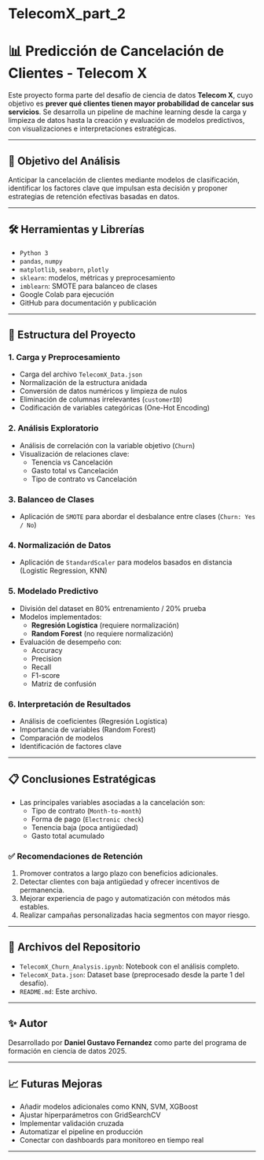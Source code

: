 # TelecomX_part_2
# 📊 Predicción de Cancelación de Clientes - Telecom X

Este proyecto forma parte del desafío de ciencia de datos **Telecom X**, cuyo objetivo es **prever qué clientes tienen mayor probabilidad de cancelar sus servicios**. Se desarrolla un pipeline de machine learning desde la carga y limpieza de datos hasta la creación y evaluación de modelos predictivos, con visualizaciones e interpretaciones estratégicas.

---

## 🧠 Objetivo del Análisis

Anticipar la cancelación de clientes mediante modelos de clasificación, identificar los factores clave que impulsan esta decisión y proponer estrategias de retención efectivas basadas en datos.

---

## 🛠 Herramientas y Librerías

- `Python 3`
- `pandas`, `numpy`
- `matplotlib`, `seaborn`, `plotly`
- `sklearn`: modelos, métricas y preprocesamiento
- `imblearn`: SMOTE para balanceo de clases
- Google Colab para ejecución
- GitHub para documentación y publicación

---

## 📁 Estructura del Proyecto

### 1. **Carga y Preprocesamiento**
- Carga del archivo `TelecomX_Data.json`
- Normalización de la estructura anidada
- Conversión de datos numéricos y limpieza de nulos
- Eliminación de columnas irrelevantes (`customerID`)
- Codificación de variables categóricas (One-Hot Encoding)

### 2. **Análisis Exploratorio**
- Análisis de correlación con la variable objetivo (`Churn`)
- Visualización de relaciones clave:
  - Tenencia vs Cancelación
  - Gasto total vs Cancelación
  - Tipo de contrato vs Cancelación

### 3. **Balanceo de Clases**
- Aplicación de `SMOTE` para abordar el desbalance entre clases (`Churn: Yes / No`)

### 4. **Normalización de Datos**
- Aplicación de `StandardScaler` para modelos basados en distancia (Logistic Regression, KNN)

### 5. **Modelado Predictivo**
- División del dataset en 80% entrenamiento / 20% prueba
- Modelos implementados:
  - **Regresión Logística** (requiere normalización)
  - **Random Forest** (no requiere normalización)
- Evaluación de desempeño con:
  - Accuracy
  - Precision
  - Recall
  - F1-score
  - Matriz de confusión

### 6. **Interpretación de Resultados**
- Análisis de coeficientes (Regresión Logística)
- Importancia de variables (Random Forest)
- Comparación de modelos
- Identificación de factores clave

---

## 📋 Conclusiones Estratégicas

- Las principales variables asociadas a la cancelación son:
  - Tipo de contrato (`Month-to-month`)
  - Forma de pago (`Electronic check`)
  - Tenencia baja (poca antigüedad)
  - Gasto total acumulado

### ✅ Recomendaciones de Retención

1. Promover contratos a largo plazo con beneficios adicionales.
2. Detectar clientes con baja antigüedad y ofrecer incentivos de permanencia.
3. Mejorar experiencia de pago y automatización con métodos más estables.
4. Realizar campañas personalizadas hacia segmentos con mayor riesgo.

---

## 📂 Archivos del Repositorio

- `TelecomX_Churn_Analysis.ipynb`: Notebook con el análisis completo.
- `TelecomX_Data.json`: Dataset base (preprocesado desde la parte 1 del desafío).
- `README.md`: Este archivo.

---

## ✨ Autor

Desarrollado por **Daniel Gustavo Fernandez** como parte del programa de formación en ciencia de datos 2025.  

---

## 📈 Futuras Mejoras

- Añadir modelos adicionales como KNN, SVM, XGBoost
- Ajustar hiperparámetros con GridSearchCV
- Implementar validación cruzada
- Automatizar el pipeline en producción
- Conectar con dashboards para monitoreo en tiempo real

---

